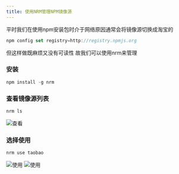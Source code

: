 ```yaml
---
title: 使用NRM管理NPM镜像源
---
```


平时我们在使用npm安装包时介于网络原因通常会将镜像源切换成淘宝的
```js
​​​​​​​npm config set registry=http://registry.npmjs.org
```

但这样做既麻烦又没有可读性 故我们可以使用nrm来管理

### 安装

```js
npm install -g nrm

```

### 查看镜像源列表

```js
nrm ls
```
![查看](/nrm0.png)

### 选择使用

```js
nrm use taobao
```
![使用](/nrm2.png)
![使用](/nrm1.png)


